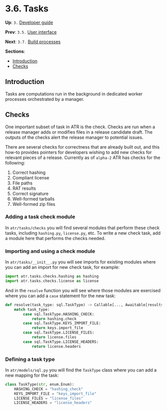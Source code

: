 # 3.6. Tasks

**Up**: `3.` [Developer guide](developer-guide)

**Prev**: `3.5.` [User interface](user-interface)

**Next**: `3.7.` [Build processes](build-processes)

**Sections**:

* [Introduction](#introduction)
* [Checks](#checks)

## Introduction

Tasks are computations run in the background in dedicated worker processes orchestrated by a manager.

## Checks

One important subset of task in ATR is the check. Checks are run when a release manager adds or modifies files in a release candidate draft. The outputs of the checks alert the release manager to potential issues.

There are several checks for correctness that are already built out, and this how-to provides pointers for developers wishing to add new checks for relevant pieces of a release. Currently as of `alpha-2` ATR has checks for the following:

1. Correct hashing
1. Compliant license
1. File paths
1. RAT results
1. Correct signature
1. Well-formed tarballs
1. Well-formed zip files

### Adding a task check module

In `atr/tasks/checks` you will find several modules that perform these check tasks, including `hashing.py`, `license.py`, etc. To write a new check task, add a module here that performs the checks needed.

### Importing and using a check module

In `atr/tasks/__init__.py` you will see imports for existing modules where you can add an import for new check task, for example:

```python
import atr.tasks.checks.hashing as hashing
import atr.tasks.checks.license as license
```

And in the `resolve` function you will see where those modules are exercised where you can add a `case` statement for the new task:

```python
def resolve(task_type: sql.TaskType) -> Callable[..., Awaitable[results.Results | None]]:  # noqa: C901
    match task_type:
        case sql.TaskType.HASHING_CHECK:
            return hashing.check
        case sql.TaskType.KEYS_IMPORT_FILE:
            return keys.import_file
        case sql.TaskType.LICENSE_FILES:
            return license.files
        case sql.TaskType.LICENSE_HEADERS:
            return license.headers
```

### Defining a task type

In `atr/models/sql.py` you will find the `TaskType` class where you can add a new mapping for the task:

```python
class TaskType(str, enum.Enum):
    HASHING_CHECK = "hashing_check"
    KEYS_IMPORT_FILE = "keys_import_file"
    LICENSE_FILES = "license_files"
    LICENSE_HEADERS = "license_headers"
```
